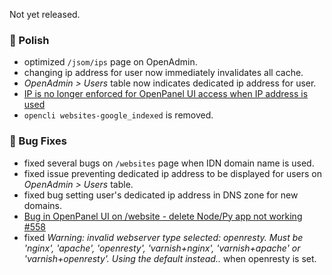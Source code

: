 Not yet released.

### 💅 Polish
- optimized `/jsom/ips` page on OpenAdmin.
- changing ip address for user now immediately invalidates all cache.
- *OpenAdmin > Users* table now indicates dedicated ip address for user.
- [IP is no longer enforced for OpenPanel UI access when IP address is used](https://github.com/stefanpejcic/OpenPanel/discussions/553#discussioncomment-13733616)
- `opencli websites-google_indexed` is removed.


### 🐛 Bug Fixes
- fixed several bugs on `/websites` page when IDN domain name is used.
- fixed issue preventing dedicated ip address to be displayed for users on *OpenAdmin > Users* table.
- fixed bug setting user's dedicated ip address in DNS zone for new domains.
- [Bug in OpenPanel UI on /website - delete Node/Py app not working #558](https://github.com/stefanpejcic/OpenPanel/issues/558)
- fixed *Warning: invalid webserver type selected: openresty. Must be 'nginx', 'apache', 'openresty', 'varnish+nginx', 'varnish+apache' or 'varnish+openresty'. Using the default instead..* when openresty is set.
